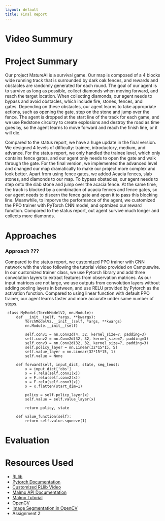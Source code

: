 ```yaml
---
layout: default
title: Final Report
---
```


# Video Summury


# Project Summary
Our project MatureAI is a survival game. Our map is composed of a 4 blocks wide running track that is surrounded by dark oak fences, and rewards and obstacles are randomly generated for each round. The goal of our agent is to survive as long as possible, collect diamonds when moving forward, and reach the target location. When collecting diamonds, our agent needs to bypass and avoid obstacles, which include fire, stones, fences, and gates. Depending on these obstacles, our agent learns to take appropriate actions, such as opening the gate, step on the stone and jump over the fence. The agent is dropped at the start line of the track for each game, and we use Redstone circuitry to create explosions and destroy the road as time goes by, so the agent learns to move forward and reach the finish line, or it will die.

Compared to the status report, we have a huge update in the final version. We designed 4 levels of difficulty: trainee, introductory, medium, and advance. For the status report, we only handled the trainee level, which only contains fence gates, and our agent only needs to open the gate and walk through the gate. For the final version, we implemented the advanced level and changed our map dramatically to make our project more complex and look better. Apart from using fence gates, we added Acacia fences, slab stones, and diamonds to our map. To bypass obstacles, our agent needs to step onto the slab stone and jump over the acacia fence. At the same time, the track is blocked by a combination of acacia fences and fence gates, so our agent needs to discern the fence gate and open it to pass this blocking line. Meanwhile, to imporve the performance of the agent, we customized the PPO trainer with PyTorch CNN model, and optmized our reward function. Compared to the status report, out agent survive much longer and collects more diamonds. 


# Approaches

### Approach ???
Compared to the status report, we customized PPO trainer with CNN network with the video following the tutorial video provided on Campuswire. In our customized trainer class, we use Pytorch library and add three convolution layers to extract features from observation matrices. As our input matrices are not large, we use outputs from convolution layers without adding pooling layers in between, and use RELU provided by Pytorch as the activation function. Compared to using linear function with default PPO trainer, our agent learns faster and more accurate under same number of steps. 

```
 class MyModel(TorchModelV2, nn.Module):
     def __init__(self, *args, **kwargs):
         TorchModelV2.__init__(self, *args, **kwargs)
         nn.Module.__init__(self)

         self.conv1 = nn.Conv2d(4, 32, kernel_size=7, padding=3)
         self.conv2 = nn.Conv2d(32, 32, kernel_size=7, padding=3)
         self.conv3 = nn.Conv2d(32, 32, kernel_size=7, padding=3)
         self.policy_layer = nn.Linear(32*15*15, 5)
         self.value_layer = nn.Linear(32*15*15, 1)
         self.value = None

     def forward(self, input_dict, state, seq_lens):
         x = input_dict['obs']
         x = F.relu(self.conv1(x))
         x = F.relu(self.conv2(x))
         x = F.relu(self.conv3(x))
         x = x.flatten(start_dim=1)

         policy = self.policy_layer(x)
         self.value = self.value_layer(x)

         return policy, state

     def value_function(self):
         return self.value.squeeze(1)
```


# Evaluation


# Resources Used
- [RLlib](https://docs.ray.io/en/master/rllib-training.html)
- [Pytorch Documentation](https://pytorch.org/docs/stable/index.html)
- [Customized RLlib Video](https://youtu.be/nMzoYNHgLpY)
- [Malmo API Documentation](https://microsoft.github.io/malmo/0.30.0/Documentation/index.html)
- [Malmo Tutorial](http://microsoft.github.io/malmo/0.30.0/Python_Examples/Tutorial.pdf)
- [OpenCV](https://opencv.org/)
- [Image Segmentation in OpenCV](https://realpython.com/python-opencv-color-spaces/)
- Assignment 2
